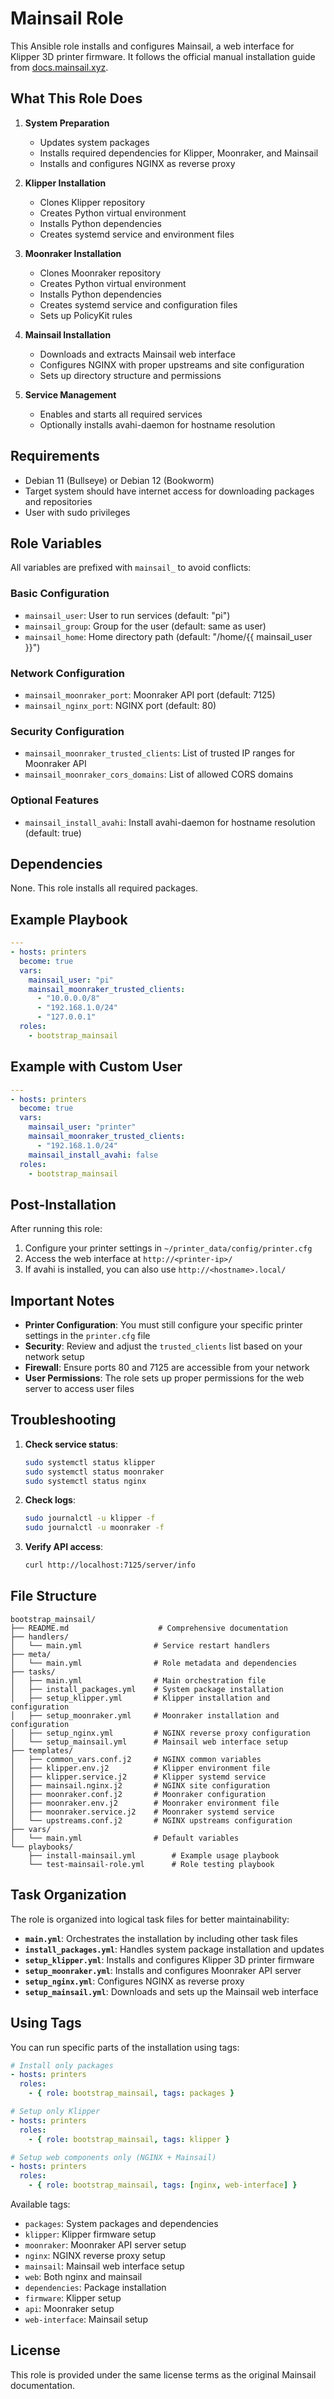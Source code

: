 # Mainsail Role

This Ansible role installs and configures Mainsail, a web interface for Klipper 3D printer firmware. It follows the official manual installation guide from [docs.mainsail.xyz](https://docs.mainsail.xyz/setup/getting-started/manual-setup).

## What This Role Does

1. **System Preparation**
   - Updates system packages
   - Installs required dependencies for Klipper, Moonraker, and Mainsail
   - Installs and configures NGINX as reverse proxy

2. **Klipper Installation**
   - Clones Klipper repository
   - Creates Python virtual environment
   - Installs Python dependencies
   - Creates systemd service and environment files

3. **Moonraker Installation**
   - Clones Moonraker repository
   - Creates Python virtual environment
   - Installs Python dependencies
   - Creates systemd service and configuration files
   - Sets up PolicyKit rules

4. **Mainsail Installation**
   - Downloads and extracts Mainsail web interface
   - Configures NGINX with proper upstreams and site configuration
   - Sets up directory structure and permissions

5. **Service Management**
   - Enables and starts all required services
   - Optionally installs avahi-daemon for hostname resolution

## Requirements

- Debian 11 (Bullseye) or Debian 12 (Bookworm)
- Target system should have internet access for downloading packages and repositories
- User with sudo privileges

## Role Variables

All variables are prefixed with `mainsail_` to avoid conflicts:

### Basic Configuration
- `mainsail_user`: User to run services (default: "pi")
- `mainsail_group`: Group for the user (default: same as user)
- `mainsail_home`: Home directory path (default: "/home/{{ mainsail_user }}")

### Network Configuration
- `mainsail_moonraker_port`: Moonraker API port (default: 7125)
- `mainsail_nginx_port`: NGINX port (default: 80)

### Security Configuration
- `mainsail_moonraker_trusted_clients`: List of trusted IP ranges for Moonraker API
- `mainsail_moonraker_cors_domains`: List of allowed CORS domains

### Optional Features
- `mainsail_install_avahi`: Install avahi-daemon for hostname resolution (default: true)

## Dependencies

None. This role installs all required packages.

## Example Playbook

```yaml
---
- hosts: printers
  become: true
  vars:
    mainsail_user: "pi"
    mainsail_moonraker_trusted_clients:
      - "10.0.0.0/8"
      - "192.168.1.0/24"
      - "127.0.0.1"
  roles:
    - bootstrap_mainsail
```

## Example with Custom User

```yaml
---
- hosts: printers
  become: true
  vars:
    mainsail_user: "printer"
    mainsail_moonraker_trusted_clients:
      - "192.168.1.0/24"
    mainsail_install_avahi: false
  roles:
    - bootstrap_mainsail
```

## Post-Installation

After running this role:

1. Configure your printer settings in `~/printer_data/config/printer.cfg`
2. Access the web interface at `http://<printer-ip>/`
3. If avahi is installed, you can also use `http://<hostname>.local/`

## Important Notes

- **Printer Configuration**: You must still configure your specific printer settings in the `printer.cfg` file
- **Security**: Review and adjust the `trusted_clients` list based on your network setup
- **Firewall**: Ensure ports 80 and 7125 are accessible from your network
- **User Permissions**: The role sets up proper permissions for the web server to access user files

## Troubleshooting

1. **Check service status**:
   ```bash
   sudo systemctl status klipper
   sudo systemctl status moonraker
   sudo systemctl status nginx
   ```

2. **Check logs**:
   ```bash
   sudo journalctl -u klipper -f
   sudo journalctl -u moonraker -f
   ```

3. **Verify API access**:
   ```bash
   curl http://localhost:7125/server/info
   ```

## File Structure

```
bootstrap_mainsail/
├── README.md                    # Comprehensive documentation
├── handlers/
│   └── main.yml                # Service restart handlers
├── meta/
│   └── main.yml                # Role metadata and dependencies
├── tasks/
│   ├── main.yml                # Main orchestration file
│   ├── install_packages.yml    # System package installation
│   ├── setup_klipper.yml       # Klipper installation and configuration
│   ├── setup_moonraker.yml     # Moonraker installation and configuration
│   ├── setup_nginx.yml         # NGINX reverse proxy configuration
│   └── setup_mainsail.yml      # Mainsail web interface setup
├── templates/
│   ├── common_vars.conf.j2     # NGINX common variables
│   ├── klipper.env.j2          # Klipper environment file
│   ├── klipper.service.j2      # Klipper systemd service
│   ├── mainsail.nginx.j2       # NGINX site configuration
│   ├── moonraker.conf.j2       # Moonraker configuration
│   ├── moonraker.env.j2        # Moonraker environment file
│   ├── moonraker.service.j2    # Moonraker systemd service
│   └── upstreams.conf.j2       # NGINX upstreams configuration
├── vars/
│   └── main.yml                # Default variables
└── playbooks/
    ├── install-mainsail.yml        # Example usage playbook
    └── test-mainsail-role.yml      # Role testing playbook
```

## Task Organization

The role is organized into logical task files for better maintainability:

- **`main.yml`**: Orchestrates the installation by including other task files
- **`install_packages.yml`**: Handles system package installation and updates
- **`setup_klipper.yml`**: Installs and configures Klipper 3D printer firmware
- **`setup_moonraker.yml`**: Installs and configures Moonraker API server
- **`setup_nginx.yml`**: Configures NGINX as reverse proxy
- **`setup_mainsail.yml`**: Downloads and sets up the Mainsail web interface

## Using Tags

You can run specific parts of the installation using tags:

```yaml
# Install only packages
- hosts: printers
  roles:
    - { role: bootstrap_mainsail, tags: packages }

# Setup only Klipper
- hosts: printers
  roles:
    - { role: bootstrap_mainsail, tags: klipper }

# Setup web components only (NGINX + Mainsail)
- hosts: printers
  roles:
    - { role: bootstrap_mainsail, tags: [nginx, web-interface] }
```

Available tags:
- `packages`: System packages and dependencies
- `klipper`: Klipper firmware setup
- `moonraker`: Moonraker API server setup
- `nginx`: NGINX reverse proxy setup
- `mainsail`: Mainsail web interface setup
- `web`: Both nginx and mainsail
- `dependencies`: Package installation
- `firmware`: Klipper setup
- `api`: Moonraker setup
- `web-interface`: Mainsail setup

## License

This role is provided under the same license terms as the original Mainsail documentation.
